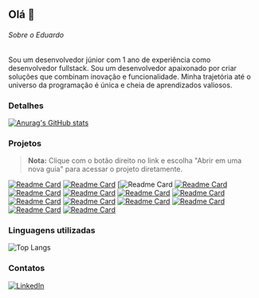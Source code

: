 ## Olá 👋

###### Sobre o Eduardo
Sou um desenvolvedor júnior com 1 ano de experiência como desenvolvedor fullstack. Sou um desenvolvedor apaixonado por criar soluções que combinam inovação e funcionalidade. Minha trajetória até o universo da programação é única e cheia de aprendizados valiosos.

### Detalhes

[![Anurag's GitHub stats](https://github-readme-stats.vercel.app/api?username=EduardoSa23&show_icons=true&theme=dark)](https://github.com/anuraghazra/github-readme-stats)


### Projetos
> **Nota:** Clique com o botão direito no link e escolha "Abrir em uma nova guia" para acessar o projeto diretamente.

[![Readme Card](https://github-readme-stats.vercel.app/api/pin/?username=EduardoSa23&repo=ebac_sports&theme=dark)](https://ebac-sports-chi-cyan.vercel.app/)
[![Readme Card](https://github-readme-stats.vercel.app/api/pin/?username=EduardoSa23&repo=portf-lio&theme=dark)](https://portf-lio-wi84.vercel.app/)
[![Readme Card](https://github-readme-stats.vercel.app/api/pin/?username=EduardoSa23&repo=base_exercicio_css_in_js&theme=dark)
[![Readme Card](https://github-readme-stats.vercel.app/api/pin/?username=EduardoSa23&repo=calculo_imc&theme=dark)](https://calculo-imc-one-bay.vercel.app/)
[![Readme Card](https://github-readme-stats.vercel.app/api/pin/?username=EduardoSa23&repo=github_perfil&theme=dark)](https://github-perfil-xi-lake.vercel.app/)
[![Readme Card](https://github-readme-stats.vercel.app/api/pin/?username=EduardoSa23&repo=todo-vue&theme=dark)](https://todo-vue-mu-lac.vercel.app/)
[![Readme Card](https://github-readme-stats.vercel.app/api/pin/?username=EduardoSa23&repo=calculadora_vue&theme=dark)](https://calculadora-vue-inky.vercel.app/)
[![Readme Card](https://github-readme-stats.vercel.app/api/pin/?username=EduardoSa23&repo=evento_aniversario&theme=dark)](https://evento-aniversario-s5t1.vercel.app/)
[![Readme Card](https://github-readme-stats.vercel.app/api/pin/?username=EduardoSa23&repo=sorteador_grunt&theme=dark)](https://sorteador-grunt-eduardo.vercel.app/)
[![Readme Card](https://github-readme-stats.vercel.app/api/pin/?username=EduardoSa23&repo=clone_disneyplus&theme=dark)](https://clone-disneyplus-gamma-tawny.vercel.app/)
[![Readme Card](https://github-readme-stats.vercel.app/api/pin/?username=EduardoSa23&repo=pagina_filme&theme=dark)](https://pagina-filme-phi.vercel.app/)
[![Readme Card](https://github-readme-stats.vercel.app/api/pin/?username=EduardoSa23&repo=loja-ternos&theme=dark)](https://loja-ternos.vercel.app/)
[![Readme Card](https://github-readme-stats.vercel.app/api/pin/?username=EduardoSa23&repo=restaurante_projeto3&theme=dark)](https://restaurante-ruby.vercel.app/)
[![Readme Card](https://github-readme-stats.vercel.app/api/pin/?username=EduardoSa23&repo=loja-tenis&theme=dark)](https://loja-tenis-ten.vercel.app/)

### Linguagens utilizadas

![Top Langs](https://github-readme-stats.vercel.app/api/top-langs/?username=EduardoSa23&layout=compact&langs_count=10)

### Contatos

[<img src="https://img.shields.io/badge/-LinkedIn-blue?style=flat-square&logo=linkedin&logoColor=white" alt="LinkedIn">](https://www.linkedin.com/in/sa-eduardo/)

